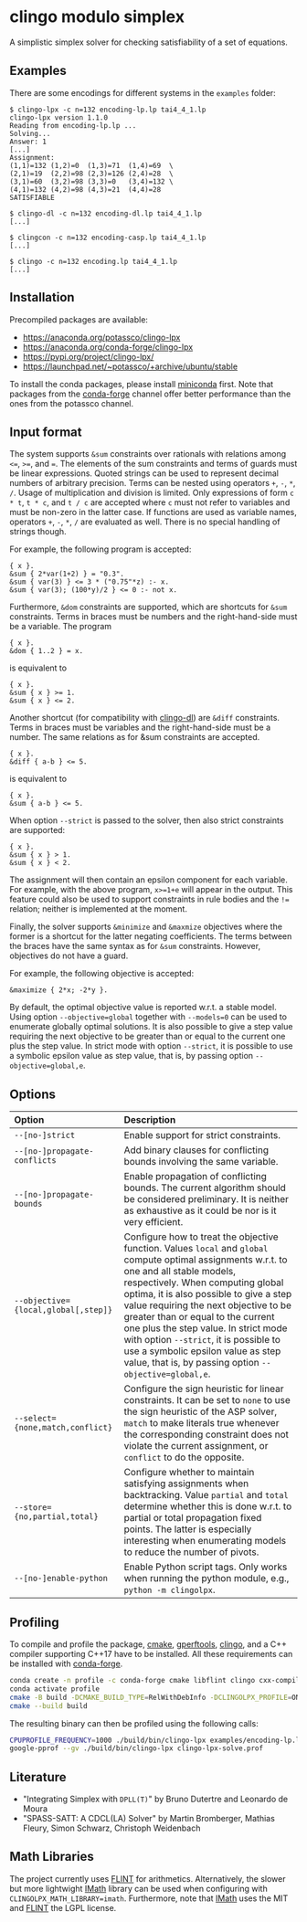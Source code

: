 # clingo modulo simplex

A simplistic simplex solver for checking satisfiability of a set of equations.

## Examples

There are some encodings for different systems in the `examples` folder:

```
$ clingo-lpx -c n=132 encoding-lp.lp tai4_4_1.lp
clingo-lpx version 1.1.0
Reading from encoding-lp.lp ...
Solving...
Answer: 1
[...]
Assignment:
(1,1)=132 (1,2)=0  (1,3)=71  (1,4)=69  \
(2,1)=19  (2,2)=98 (2,3)=126 (2,4)=28  \
(3,1)=60  (3,2)=98 (3,3)=0   (3,4)=132 \
(4,1)=132 (4,2)=98 (4,3)=21  (4,4)=28
SATISFIABLE

$ clingo-dl -c n=132 encoding-dl.lp tai4_4_1.lp
[...]

$ clingcon -c n=132 encoding-casp.lp tai4_4_1.lp
[...]

$ clingo -c n=132 encoding.lp tai4_4_1.lp
[...]
```

## Installation

Precompiled packages are available:

- https://anaconda.org/potassco/clingo-lpx
- https://anaconda.org/conda-forge/clingo-lpx
- https://pypi.org/project/clingo-lpx/
- https://launchpad.net/~potassco/+archive/ubuntu/stable

To install the conda packages, please install [miniconda] first.
Note that packages from the [conda-forge] channel offer better performance than the ones from the potassco channel.

## Input format

The system supports `&sum` constraints over rationals with relations among `<=`, `>=`, and `=`.
The elements of the sum constraints and terms of guards must be linear expressions.
Quoted strings can be used to represent decimal numbers of arbitrary precision.
Terms can be nested using operators `+`, `-`, `*`, `/`.
Usage of multiplication and division is limited.
Only expressions of form `c * t`, `t * c`, and `t / c` are accepted
where `c` must not refer to variables and must be non-zero in the latter case.
If functions are used as variable names, operators `+`, `-`, `*`, `/` are evaluated as well.
There is no special handling of strings though.

For example, the following program is accepted:
```
{ x }.
&sum { 2*var(1+2) } = "0.3".
&sum { var(3) } <= 3 * ("0.75"*z) :- x.
&sum { var(3); (100*y)/2 } <= 0 :- not x.
```

Furthermore, `&dom` constraints are supported, which are shortcuts for `&sum` constraints.
Terms in braces must be numbers and the right-hand-side must be a variable.
The program
```
{ x }.
&dom { 1..2 } = x.
```
is equivalent to
```
{ x }.
&sum { x } >= 1.
&sum { x } <= 2.
```

Another shortcut (for compatibility with [clingo-dl]) are `&diff` constraints.
Terms in braces must be variables and the right-hand-side must be a number.
The same relations as for &sum constraints are accepted. 
```
{ x }.
&diff { a-b } <= 5.
```
is equivalent to
```
{ x }.
&sum { a-b } <= 5.
```

When option `--strict` is passed to the solver, then also strict constraints are supported:
```
{ x }.
&sum { x } > 1.
&sum { x } < 2.
```
The assignment will then contain an epsilon component for each variable.
For example, with the above program, `x>=1+e` will appear in the output.
This feature could also be used to support constraints in rule bodies and the `!=` relation;
neither is implemented at the moment.

Finally, the solver supports `&minimize` and `&maxmize` objectives where the former is a shortcut for the latter negating coefficients.
The terms between the braces have the same syntax as for `&sum` constraints.
However, objectives do not have a guard.

For example, the following objective is accepted:
```
&maximize { 2*x; -2*y }.
```

By default, the optimal objective value is reported w.r.t. a stable model.
Using option `--objective=global` together with `--models=0` can be used to enumerate globally optimal solutions.
It is also possible to give a step value requiring the next objective to be greater than or equal to the current one plus the step value.
In strict mode with option `--strict`, it is possible to use a symbolic epsilon value as step value,
that is, by passing option `--objective=global,e`.

## Options

| Option | Description |
| :-- | :-- |
| `--[no-]strict` | Enable support for strict constraints. |
| `--[no-]propagate-conflicts` | Add binary clauses for conflicting bounds involving the same variable. |
| `--[no-]propagate-bounds` | Enable propagation of conflicting bounds. The current algorithm should be considered preliminary. It is neither as exhaustive as it could be nor is it very efficient. |
| `--objective={local,global[,step]}` | Configure how to treat the objective function. Values `local` and `global` compute optimal assignments w.r.t. to one and all stable models, respectively. When computing global optima, it is also possible to give a step value requiring the next objective to be greater than or equal to the current one plus the step value. In strict mode with option `--strict`, it is possible to use a symbolic epsilon value as step value, that is, by passing option `--objective=global,e`. |
| `--select={none,match,conflict}` | Configure the sign heuristic for linear constraints. It can be set to `none` to use the sign heuristic of the ASP solver, `match` to make literals true whenever the corresponding constraint does not violate the current assignment, or `conflict` to do the opposite. |
| `--store={no,partial,total}` | Configure whether to maintain satisfying assignments when backtracking. Value `partial` and `total` determine whether this is done w.r.t. to partial or total propagation fixed points. The latter is especially interesting when enumerating models to reduce the number of pivots. |
| `--[no-]enable-python` | Enable Python script tags. Only works when running the python module, e.g., `python -m clingolpx`. |

## Profiling

To compile and profile the package, [cmake], [gperftools], [clingo], and a C++ compiler supporting C++17 have to be installed.
All these requirements can be installed with [conda-forge].

```bash
conda create -n profile -c conda-forge cmake libflint clingo cxx-compiler gperftools
conda activate profile
cmake -B build -DCMAKE_BUILD_TYPE=RelWithDebInfo -DCLINGOLPX_PROFILE=ON
cmake --build build
```

The resulting binary can then be profiled using the following calls:

```bash
CPUPROFILE_FREQUENCY=1000 ./build/bin/clingo-lpx examples/encoding-lp.lp examples/tai4_4_1.lp --stats -c n=132 -q 0
google-pprof --gv ./build/bin/clingo-lpx clingo-lpx-solve.prof
```

## Literature

- "Integrating Simplex with `DPLL(T)`" by Bruno Dutertre and Leonardo de Moura
- "SPASS-SATT: A CDCL(LA) Solver" by Martin Bromberger, Mathias Fleury, Simon Schwarz, Christoph Weidenbach

## Math Libraries

The project currently uses [FLINT] for arithmetics.
Alternatively, the slower but more lightwight [IMath] library can be used when configuring with `CLINGOLPX_MATH_LIBRARY=imath`.
Furthermore, note that [IMath] uses the MIT and [FLINT] the LGPL license.

[FLINT]: https://github.com/wbhart/flint2
[IMath]: https://github.com/creachadair/imath
[cmake]: https://cmake.org
[clingo]: https://github.com/potassco/clingo
[clingo-dl]: https://github.com/potassco/clingo-dl
[conda-forge]: https://conda-forge.org/
[gperftools]: https://gperftools.github.io/gperftools/cpuprofile.html
[miniconda]: https://docs.conda.io/en/latest/miniconda.html
